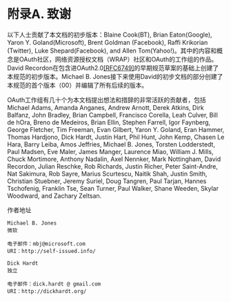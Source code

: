 附录A. 致谢
==============
以下人士贡献了本文档的初步版本：Blaine Cook(BT), Brian Eaton(Google), Yaron Y. Goland(Microsoft), Brent Goldman (Facebook), Raffi Krikorian (Twitter), Luke Shepard(Facebook), and Allen Tom(Yahoo!)。其中的内容和概念是OAuth社区，网络资源授权文档（WRAP）社区和OAuth的工作组的作品。David Recordon在包含进OAuth2.0[\[RFC6749\]][RFC6749]的早期规范草案的基础上创建了本规范的初步版本。Michael B. Jones接下来使用David的初步文档的部分创建了本规范的首个版本（00）并编辑了所有后续的版本。

OAuth工作组有几十个为本文档提出想法和措辞的非常活跃的贡献者，包括Michael Adams, Amanda Anganes, Andrew Arnott, Derek Atkins, Dirk Balfanz, John Bradley, Brian Campbell, Francisco Corella, Leah Culver, Bill de hOra, Breno de Medeiros, Brian Ellin, Stephen Farrell, Igor Faynberg, George Fletcher, Tim Freeman, Evan Gilbert, Yaron Y. Goland, Eran Hammer, Thomas Hardjono, Dick Hardt, Justin Hart, Phil Hunt, John Kemp, Chasen Le Hara, Barry Leiba, Amos Jeffries, Michael B. Jones, Torsten Lodderstedt, Paul Madsen, Eve Maler, James Manger, Laurence Miao, William J. Mills, Chuck Mortimore, Anthony Nadalin, Axel Nennker, Mark Nottingham, David Recordon, Julian Reschke, Rob Richards, Justin Richer, Peter Saint-Andre, Nat Sakimura, Rob Sayre, Marius Scurtescu, Naitik Shah, Justin Smith, Christian Stuebner, Jeremy Suriel, Doug Tangren, Paul Tarjan, Hannes Tschofenig, Franklin Tse, Sean Turner, Paul Walker, Shane Weeden, Skylar Woodward, and Zachary Zeltsan.

作者地址

    Michael B. Jones
    微软
    
    电子邮件：mbj@microsoft.com
    URI：http://self-issued.info/
    
    Dick Hardt
    独立
    
    电子邮件：dick.hardt @ gmail.com
    URI：http://dickhardt.org/
    
[RFC6749]: http://tools.ietf.org/html/rfc6749 "OAuth 2.0授权框架"